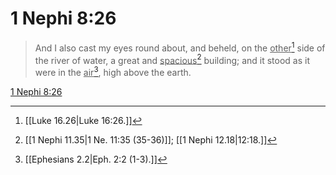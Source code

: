# 1 Nephi 8:26

> And I also cast my eyes round about, and beheld, on the <u>other</u>[^a] side of the river of water, a great and <u>spacious</u>[^b] building; and it stood as it were in the <u>air</u>[^c], high above the earth.

[1 Nephi 8:26](https://www.churchofjesuschrist.org/study/scriptures/bofm/1-ne/8?lang=eng&id=p26#p26)


[^a]: [[Luke 16.26|Luke 16:26.]]
[^b]: [[1 Nephi 11.35|1 Ne. 11:35 (35-36)]]; [[1 Nephi 12.18|12:18.]]
[^c]: [[Ephesians 2.2|Eph. 2:2 (1-3).]]
